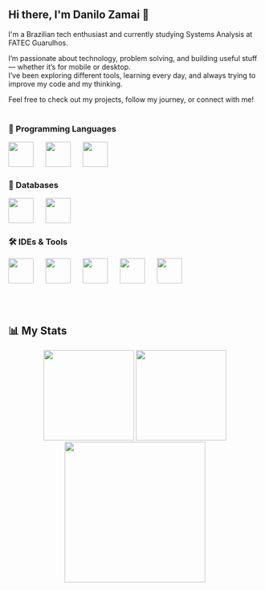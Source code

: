 ## Hi there, I'm Danilo Zamai 👋


I'm a Brazilian tech enthusiast and currently studying Systems Analysis at FATEC Guarulhos.

I’m passionate about technology, problem solving, and building useful stuff — whether it’s for mobile or desktop.  
I’ve been exploring different tools, learning every day, and always trying to improve my code and my thinking.

Feel free to check out my projects, follow my journey, or connect with me!
<br><br>

<div class="box">
<h3>🧠 Programming Languages</h3>
<p align="left">
  <img src="https://cdn.jsdelivr.net/gh/devicons/devicon/icons/java/java-original.svg" width="50" height="50" style="margin-right: 20px;"/>
  <img src="https://cdn.jsdelivr.net/gh/devicons/devicon/icons/csharp/csharp-original.svg" width="50" height="50" style="margin-right: 20px;"/>
  <img src="https://cdn.jsdelivr.net/gh/devicons/devicon/icons/c/c-original.svg" width="50" height="50" style="margin-right: 10px;"/>
</p>

<h3>💾 Databases</h3>
<p align="left">
  <img src="https://cdn.jsdelivr.net/gh/devicons/devicon/icons/mysql/mysql-original.svg" width="50" height="50" style="margin-right: 20px;"/>
  <img src="https://cdn.jsdelivr.net/gh/devicons/devicon/icons/firebase/firebase-plain.svg" width="50" height="50" style="margin-right: 20px;"/>
</p>

<h3>🛠️ IDEs & Tools</h3>
<p align="left">
  <img src="https://cdn.jsdelivr.net/gh/devicons/devicon/icons/androidstudio/androidstudio-original.svg" width="50" height="50" style="margin-right: 20px;"/>
  <img src="https://cdn.jsdelivr.net/gh/devicons/devicon/icons/eclipse/eclipse-original.svg" width="50" height="50" style="margin-right: 20px;"/>
  <img src="https://cdn.jsdelivr.net/gh/devicons/devicon/icons/vscode/vscode-original.svg" width="50" height="50" style="margin-right: 20px;"/>
  <img src="https://cdn.jsdelivr.net/gh/devicons/devicon/icons/intellij/intellij-original.svg" width="50" height="50" style="margin-right: 20px;"/>
  <img src="https://cdn.jsdelivr.net/gh/devicons/devicon/icons/visualstudio/visualstudio-plain.svg" width="50" height="50" style="margin-right: 20px;"/>
</p>
</div>
<br><br>


## 📊 My Stats

<div align="center">

<!-- GitHub Readme Stats -->
<img height="180em" src="https://github-readme-stats.vercel.app/api?username=Amazolin&show_icons=true&theme=radical&count_private=true"/>

<!-- Most Used Languages -->
<img height="180em" src="https://github-readme-stats.vercel.app/api/top-langs/?username=Amazolin&layout=compact&theme=radical"/>

<!-- GitHub Streak Stats -->
<img height="280em" src="https://github-readme-streak-stats.herokuapp.com/?user=Amazolin&theme=radical"/>

</div>
